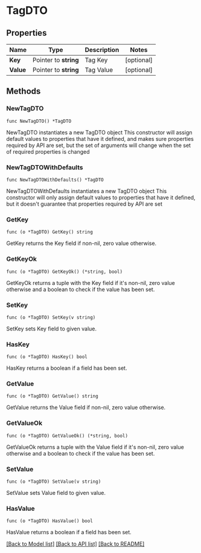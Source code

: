 # TagDTO

## Properties

Name | Type | Description | Notes
------------ | ------------- | ------------- | -------------
**Key** | Pointer to **string** | Tag Key | [optional] 
**Value** | Pointer to **string** | Tag Value | [optional] 

## Methods

### NewTagDTO

`func NewTagDTO() *TagDTO`

NewTagDTO instantiates a new TagDTO object
This constructor will assign default values to properties that have it defined,
and makes sure properties required by API are set, but the set of arguments
will change when the set of required properties is changed

### NewTagDTOWithDefaults

`func NewTagDTOWithDefaults() *TagDTO`

NewTagDTOWithDefaults instantiates a new TagDTO object
This constructor will only assign default values to properties that have it defined,
but it doesn't guarantee that properties required by API are set

### GetKey

`func (o *TagDTO) GetKey() string`

GetKey returns the Key field if non-nil, zero value otherwise.

### GetKeyOk

`func (o *TagDTO) GetKeyOk() (*string, bool)`

GetKeyOk returns a tuple with the Key field if it's non-nil, zero value otherwise
and a boolean to check if the value has been set.

### SetKey

`func (o *TagDTO) SetKey(v string)`

SetKey sets Key field to given value.

### HasKey

`func (o *TagDTO) HasKey() bool`

HasKey returns a boolean if a field has been set.

### GetValue

`func (o *TagDTO) GetValue() string`

GetValue returns the Value field if non-nil, zero value otherwise.

### GetValueOk

`func (o *TagDTO) GetValueOk() (*string, bool)`

GetValueOk returns a tuple with the Value field if it's non-nil, zero value otherwise
and a boolean to check if the value has been set.

### SetValue

`func (o *TagDTO) SetValue(v string)`

SetValue sets Value field to given value.

### HasValue

`func (o *TagDTO) HasValue() bool`

HasValue returns a boolean if a field has been set.


[[Back to Model list]](../README.md#documentation-for-models) [[Back to API list]](../README.md#documentation-for-api-endpoints) [[Back to README]](../README.md)


